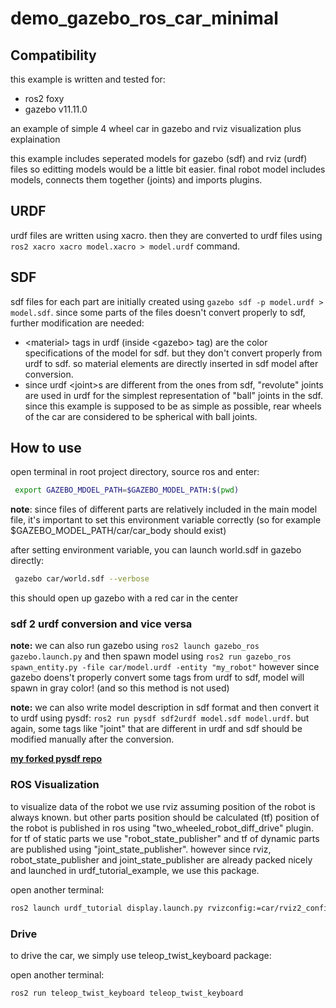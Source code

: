 # demo_gazebo_ros_car_minimal

## Compatibility
this example is written and tested for:
* ros2 foxy
* gazebo v11.11.0


an example of simple 4 wheel car in gazebo and rviz visualization plus explaination

this example includes seperated models for gazebo (sdf) and rviz (urdf) files so editting models would be a little bit easier. final robot model includes models, connects them together (joints) and imports plugins.

## URDF
urdf files are written using xacro. then they are converted to urdf files using `ros2 xacro xacro model.xacro > model.urdf` command.

## SDF
sdf files for each part are initially created using `gazebo sdf -p model.urdf > model.sdf`. since some parts of the files doesn't convert properly to sdf, further modification are needed:
* \<material> tags in urdf (inside \<gazebo> tag) are the color specifications of the model for sdf. but they don't convert properly from urdf to sdf. so material elements are directly inserted in sdf model after conversion.
* since urdf \<joint>s are different from the ones from sdf, "revolute" joints are used in urdf for the simplest representation of "ball" joints in the sdf. since this example is supposed to be as simple as possible, rear wheels of the car are considered to be spherical with ball joints.


## How to use
open terminal in root project directory, source ros and enter:
``` bash
 export GAZEBO_MDOEL_PATH=$GAZEBO_MODEL_PATH:$(pwd)
```
**note**: since files of different parts are relatively included in the main model file, it's important to set this environment variable correctly (so for example $GAZEBO_MODEL_PATH/car/car_body should exist)

after setting environment variable, you can launch world.sdf in gazebo directly: 
``` bash
 gazebo car/world.sdf --verbose 
 ```

this should open up gazebo with a red car in the center


### sdf 2 urdf conversion and vice versa

**note:** we can also run gazebo using `ros2 launch gazebo_ros gazebo.launch.py` and then spawn model using `ros2 run gazebo_ros spawn_entity.py -file car/model.urdf -entity "my_robot"`
however since gazebo doens't properly convert some tags from urdf to sdf, model will spawn in gray color! (and so this method is not used)

**note:** we can also write model description in sdf format and then convert it to urdf using pysdf: `ros2 run pysdf sdf2urdf model.sdf model.urdf`. but again, some tags like "joint" that are different in urdf and sdf should be modified manually after the conversion.

**[my forked pysdf repo](https://github.com/arahami/pysdf)**


### ROS Visualization
to visualize data of the robot we use rviz assuming position of the robot is always known. but other parts position should be calculated (tf)
position of the robot is published in ros using "two_wheeled_robot_diff_drive" plugin. for tf of static parts we use "robot_state_publisher" and tf of dynamic parts are published using "joint_state_publisher". however since rviz, robot_state_publisher and joint_state_publisher are already packed nicely and launched in urdf_tutorial_example, we use this package.

open another terminal:

``` bash
ros2 launch urdf_tutorial display.launch.py rvizconfig:=car/rviz2_config.rviz model:=car/model.urdf
```


### Drive
to drive the car, we simply use teleop_twist_keyboard package:

open another terminal:
``` bash
ros2 run teleop_twist_keyboard teleop_twist_keyboard
```